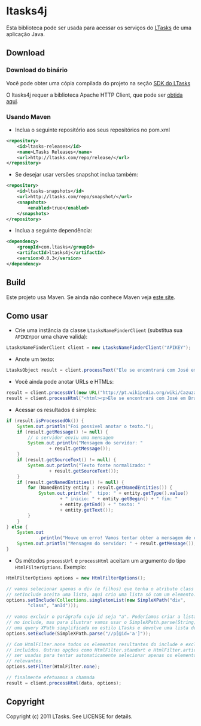 ltasks4j
===========

Esta biblioteca pode ser usada para acessar os serviços do [LTasks](http://ltasks.com) de uma aplicação Java.

Download
--------

### Download do binário

Você pode obter uma cópia compilada do projeto na seção [SDK do LTasks](http://ltasks.com/sdk)

O ltasks4j requer a biblioteca Apache HTTP Client, que pode ser [obtida aqui](http://hc.apache.org/downloads.cgi).

### Usando Maven

* Inclua o seguinte repositório aos seus repositórios no pom.xml

```xml
<repository>
	<id>ltasks-releases</id>
	<name>LTasks Releases</name>
	<url>http://ltasks.com/repo/release/</url>
</repository>
```

* Se desejar usar versões snapshot inclua também:

```xml
<repository>
	<id>ltasks-snapshots</id>
	<url>http://ltasks.com/repo/snapshot/</url>
	<snapshots>
		<enabled>true</enabled>
	</snapshots>
</repository>
```

* Inclua a seguinte dependência: 

```xml
<dependency>
	<groupId>com.ltasks</groupId>
	<artifactId>ltasks4j</artifactId>
	<version>0.0.3</version>
</dependency>
```

Build
-----

Este projeto usa Maven. Se ainda não conhece Maven veja [este site](http://maven.apache.org/run-maven/index.html).

Como usar
---------

* Crie uma instância da classe `LtasksNameFinderClient` (substitua sua `APIKEY`por uma chave valida):

```java
LtasksNameFinderClient client = new LtasksNameFinderClient("APIKEY");
```

* Anote um texto:

```java
LtasksObject result = client.processText("Ele se encontrará com José em Brasília.");
```

* Você ainda pode anotar URLs e HTMLs:

```java
result = client.processUrl(new URL("http://pt.wikipedia.org/wiki/Cazuza"));
result = client.processHtml("<html><p>Ele se encontrará com José em Brasília.</p></html>");
```

* Acessar os resultados é simples:
	
```java
if (result.isProcessedOk()) {
	System.out.println("Foi possivel anotar o texto.");
	if (result.getMessage() != null) {
		// o servidor enviu uma mensagem
		System.out.println("Mensagem do servidor: "
				+ result.getMessage());
	}
	if (result.getSourceText() != null) {
		System.out.println("Texto fonte normalizado: "
				+ result.getSourceText());
	}
	if (result.getNamedEntities() != null) {
		for (NamedEntity entity : result.getNamedEntities()) {
			System.out.println("  tipo: " + entity.getType().value()
					+ " inicio: " + entity.getBegin() + " fim: "
					+ entity.getEnd() + " texto: "
					+ entity.getText());
		}
	}
} else {
	System.out
			.println("Houve um erro! Vamos tentar obter a mensagem de erro.");
	System.out.println("Mensagem do servidor: " + result.getMessage());
}
```

* Os métodos `processUrl` e `processHtml` aceitam um argumento do tipo `HtmlFilterOptions`. Exemplo:

```java
HtmlFilterOptions options = new HtmlFilterOptions();

// vamos selecionar apenas o div (e filhos) que tenha o atributo class com valor anId
// setInclude aceita uma lista, aqui crio uma lista só com um elemento.
options.setInclude(Collections.singletonList(new SimpleXPath("div",
		"class", "anId")));
		
// vamos excluir o parágrafo cujo id seja "a". Poderíamos criar a lista como fizemos 
// no include, mas para ilustrar vamos usar o SimpleXPath.parse(String), que aceita
// uma query XPath simplificada no estilo LTasks e devolve uma lista de SimpleXPath
options.setExclude(SimpleXPath.parse("//p[@id='a']"));

// Com HtmlFilter.none todos os elementos resultantes do include e exclude serão
// incluídos. Outras opções como HtmlFilter.standart e HtmlFilter.article podem 
// ser usadas para tentar automaticamente selecionar apenas os elementos mais 
// relevantes.
options.setFilter(HtmlFilter.none);

// finalmente efetuamos a chamada
result = client.processHtml(data, options);
```

Copyright
---------

Copyright (c) 2011 LTasks. See LICENSE for details.
